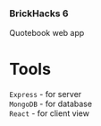 ### BrickHacks 6

Quotebook web app

# Tools

`Express` - for server  
`MongoDB` - for database  
`React` - for client view
